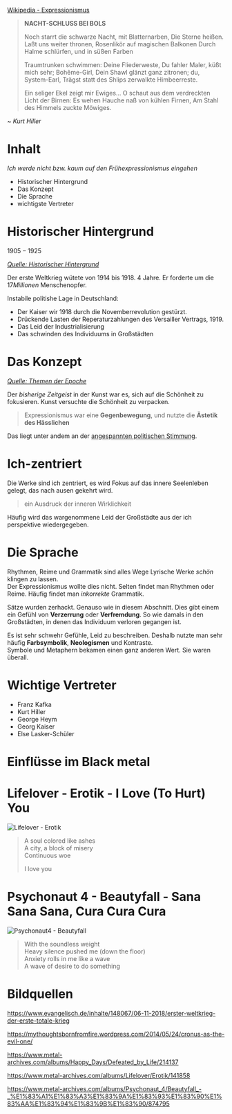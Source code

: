 [Wikipedia - Expressionismus](https://de.wikipedia.org/wiki/Expressionismus_(Literatur))

> **NACHT-SCHLUSS BEI BOLS**
>
> Noch starrt die schwarze Nacht, mit  Blatternarben,
> Die Sterne heißen. Laßt uns weiter thronen,
> Rosenlikör auf magischen Balkonen
> Durch Halme schlürfen, und in süßen Farben
> 
> Traumtrunken schwimmen: Deine Fliederweste,
> Du fahler Maler, küßt mich sehr; Bohême-Girl,
> Dein Shawl glänzt ganz zitronen; du, System-Earl,
> Trägst statt des Shlips zerwalkte Himbeerreste.
> 
> Ein seliger Ekel zeigt mir Ewiges…
> O schaut aus dem verdreckten Licht der Birnen:
> Es wehen Hauche naß von kühlen Firnen,
> Am Stahl des Himmels zuckte Möwiges.

 ~ *Kurt Hiller*

# Inhalt

*Ich werde nicht bzw. kaum auf den Frühexpressionismus eingehen*

 - Historischer Hintergrund
 - Das Konzept
 - Die Sprache
 - wichtigste Vertreter

# Historischer Hintergrund

$1905 - 1925$

*[Quelle: Historischer Hintergrund](https://www.inhaltsangabe.de/wissen/literaturepochen/expressionismus/#historischer-hintergrund)*

 Der erste Weltkrieg wütete von $1914$ bis $1918$. $4$ Jahre. Er forderte  um die $17 Millionen$ Menschenopfer. 

 Instabile politishe Lage in Deutschland:
  - Der Kaiser wir $1918$ durch die Novemberrevolution gestürzt.
  - Drückende Lasten der Reperaturzahlungen des Versailler Vertrags, $1919$.
  - Das Leid der Industrialisierung
  - Das schwinden des Individuums in Großstädten

# Das Konzept

 *[Quelle: Themen der Epoche](https://literaturhandbuch.de/epochen-expressionismus-1905-1925/)*

Der *bisherige Zeitgeist* in der Kunst war es, sich auf die Schönheit zu fokusieren. Kunst versuchte die Schönheit zu verpacken.

> Expressionismus war eine **Gegenbewegung**, und nutzte die **Ästetik des Hässlichen**

Das liegt unter andem an der [angespannten politischen Stimmung](#historischer-hintergrund).

# Ich-zentriert

Die Werke sind ich zentriert, es wird Fokus auf das innere Seelenleben gelegt, das nach ausen gekehrt wird.

> ein Ausdruck der inneren Wirklichkeit

Häufig wird das wargenommene Leid der Großstädte aus der ich perspektive wiedergegeben.

# Die Sprache

Rhythmen, Reime und Grammatik sind alles Wege Lyrische Werke *schön* klingen zu lassen.  
Der Expressionismus wollte dies nicht. Selten findet man Rhythmen oder Reime. Häufig findet man *inkorrekte* Grammatik.

Sätze wurden zerhackt. Genauso wie in diesem Abschnitt. Dies gibt einem ein Gefühl von **Verzerrung** oder **Verfremdung**. So wie damals in den Großstädten, in denen das Individuum verloren gegangen ist.

Es ist sehr schwehr Gefühle, Leid zu beschreiben. Deshalb nutzte man sehr häufig **Farbsymbolik**, **Neologismen** und Kontraste.  
Symbole und Metaphern bekamen einen ganz anderen Wert. Sie waren überall.

# Wichtige Vertreter
 - Franz Kafka
 - Kurt Hiller
 - George Heym
 - Georg Kaiser
 - Else Lasker-Schüler

# Einflüsse im Black metal

# Lifelover - Erotik - I Love (To Hurt) You

![Lifelover - Erotik](assets/lifelover-erotik.jpg)

> A soul colored like ashes  
> A city, a block of misery  
> Continuous woe  
>
> I love you

# Psychonaut 4 - Beautyfall - Sana Sana Sana, Cura Cura Cura

![Psychonaut4 - Beautyfall](assets/psychonaut4-sanasanasanacuracuracura.jpg)

> With the soundless weight  
> Heavy silence pushed me (down the floor)  
> Anxiety rolls in me like a wave  
> A wave of desire to do something

# Bildquellen

https://www.evangelisch.de/inhalte/148067/06-11-2018/erster-weltkrieg-der-erste-totale-krieg

https://mythoughtsbornfromfire.wordpress.com/2014/05/24/cronus-as-the-evil-one/

https://www.metal-archives.com/albums/Happy_Days/Defeated_by_Life/214137

https://www.metal-archives.com/albums/Lifelover/Erotik/141858

https://www.metal-archives.com/albums/Psychonaut_4/Beautyfall_-_%E1%83%A1%E1%83%A3%E1%83%9A%E1%83%93%E1%83%90%E1%83%AA%E1%83%94%E1%83%9B%E1%83%90/874795
